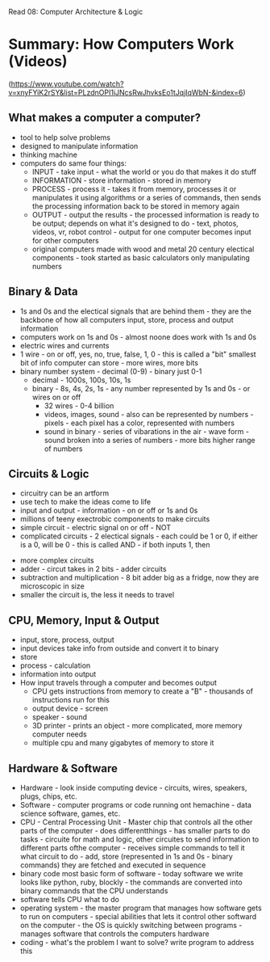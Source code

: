 Read 08: Computer Architecture & Logic

# Summary: How Computers Work (Videos)
(https://www.youtube.com/watch?v=xnyFYiK2rSY&list=PLzdnOPI1iJNcsRwJhvksEo1tJqjIqWbN-&index=6)

## What makes a computer a computer?
+ tool to help solve problems
+ designed to manipulate information
+ thinking machine
+ computers do same four things:
  + INPUT - take input - what the world or you do that makes it do stuff
  + INFORMATION - store information - stored in memory
  + PROCESS - process it - takes it from memory, processes it or manipulates it using algorithms or a series of commands, then sends the processing information back to be stored in memory again
  + OUTPUT - output the results - the processed information is ready to be output; depends on what it's designed to do - text, photos, videos, vr, robot control - output for one computer becomes input for other computers
  - original computers made with wood and metal
  20 century electical components - took 
  started as basic calculators only manipulating numbers

## Binary & Data
+ 1s and 0s and the electical signals that are behind them - they are the backbone of how all computers input, store, process and output information
+ computers work on 1s and 0s - almost noone does work with 1s and 0s 
+ electric wires and currents
+ 1 wire - on or off, yes, no, true, false, 1, 0 - this is called a "bit" smallest bit of info computer can store - more wires, more bits
+ binary number system - decimal (0-9) - binary just 0-1
  + decimal - 1000s, 100s, 10s, 1s
  + binary - 8s, 4s, 2s, 1s - any number represented by 1s and 0s - or wires on or off
    + 32 wires - 0-4 billion
    + videos, images, sound - also can be represented by numbers - pixels - each pixel has a color, represented with numbers
    + sound in binary - series of vibarations in the air - wave form - sound broken into a series of numbers - more bits higher range of numbers

## Circuits & Logic
+ circuitry can be an artform
+ use tech to make the ideas come to life
+ input and output - information - on or off or 1s and 0s
+ millions of teeny exectrobic components to make circuits
+ simple circuit - electric signal on or off - NOT
+ complicated circuits - 2 electical signals - each could be 1 or 0, if either is a 0, will be 0 - this is called AND - if both inputs 1, then 
- more complex circuits
- adder - circut takes in 2 bits - adder circuits
- subtraction and multiplication - 8 bit adder big as a fridge, now they are microscopic in size
- smaller the circuit is, the less it needs to travel

## CPU, Memory, Input & Output
- input, store, process, output
- input devices take info from outside and convert it to binary
- store
- process - calculation
- information into output
- How input travels through a computer and becomes output
    - CPU gets instructions from memory to create a "B" - thousands of instructions run for this
    - output device - screen 
    - speaker - sound
    - 3D printer - prints an object - more complicated, more memory computer needs
    - multiple cpu and many gigabytes of memory to store it

## Hardware & Software
- Hardware - look inside computing device - circuits, wires, speakers, plugs, chips, etc.
- Software - computer programs or code running ont hemachine - data science software, games, etc.
- CPU - Central Processing Unit - Master chip that controls all the other parts of the computer - does differentthings - has smaller parts to do tasks - circuite for math and logic, other circuites to send information to different parts ofthe computer - receives simple commands to tell it what circuit to do - add, store (represented in 1s and 0s - binary commands) they are fetched and executed in sequence
- binary code most basic form of software - today software we write looks like python, ruby, blockly - the commands are converted into binary commands that the CPU understands
- software tells CPU what to do
- operating system - the master program that manages how software gets to run on computers - special abilities that lets it control other softward on the computer - the OS is quickly switching between programs - manages software that controls the computers hardware
- coding - what's the problem I want to solve? write program to address this